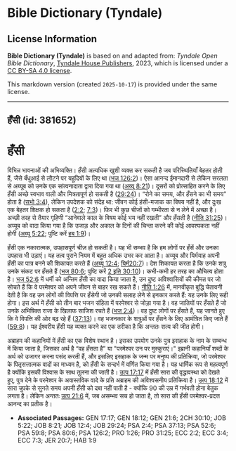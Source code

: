 # Bible Dictionary (Tyndale)

## License Information

**Bible Dictionary (Tyndale)** is based on and adapted from: _Tyndale Open Bible Dictionary_, [Tyndale House Publishers](https://tyndaleopenresources.com/), 2023, which is licensed under a [CC BY-SA 4.0 license](https://creativecommons.org/licenses/by-sa/4.0/legalcode.en).

This markdown version (created `2025-10-17`) is provided under the same license.



--------------------------------

## हँसी (id: 381652)

हँसी
====

विभिन्न भावनाओं की अभिव्यक्ति। हँसी अत्यधिक खुशी व्यक्त कर सकती है जब परिस्थितियाँ बेहतर होती हैं, जैसे बँधुआई से लौटने पर यहूदियों के लिए था ([भज 126:2](https://ref.ly/Ps126:2))। ऐसा आनन्द ईमानदारी से लेकिन सरलता से अय्यूब को उनके एक सांत्वनादाता द्वारा दिया गया था ([अय्यू 8:21](https://ref.ly/Job8:21))। दूसरों को प्रोत्साहित करने के लिए हँसी अच्छे स्वभाव वाली और मित्रतापूर्ण हो सकती है ([29:24](https://ref.ly/Job29:24))। “रोने का समय, और हँसने का भी समय” होता है ([सभो 3:4](https://ref.ly/Eccl3:4)), लेकिन उपदेशक को संदेह था: जीवन कोई हंसी\-मजाक का विषय नहीं है, और दुःख एक बेहतर शिक्षक हो सकता है ([2:2](https://ref.ly/Eccl2:2); [7:3](https://ref.ly/Eccl7:3))। फिर भी कुछ चीजों को गम्भीरता से न लेने में अच्छा है। अच्छी तरह से तैयार गृहिणी “आनेवाले काल के विषय कोई भय नहीं रखती” और हँसती है ([नीति 31:25](https://ref.ly/Prov31:25))। अय्यूब को वादा किया गया है कि उजाड़ और अकाल के दिनों की चिन्ता करने की कोई आवश्यकता नहीं होगी ([अय्यू 5:22](https://ref.ly/Job5:22); पुष्टि करें [हब 1:9](https://ref.ly/Hab1:9))।

हँसी एक नकारात्मक, उपहासपूर्ण चीज़ हो सकती है। यह भी सम्भव है कि हम लोगों पर हँसें और उनका उपहास भी उड़ाएं। यह तत्व पुराने नियम में बहुत अधिक उभर कर आता है। अय्यूब और यिर्मयाह अपनी हँसी का पात्र बनने की शिकायत करते हैं ([अय्यू 12:4](https://ref.ly/Job12:4); [यिर्म20:7](https://ref.ly/Jer20:7))। देश शिकायत करता है कि उनके शत्रु उनके संकट पर हँसते हैं ([भज 80:6](https://ref.ly/Ps80:6); पुष्टि करें [2 इति 30:10](https://ref.ly/2Chr30:10))। कभी\-कभी हर तरह का औचित्य होता है। [भज 52:6](https://ref.ly/Ps52:6) में धर्मी को अन्तिम हँसी का वादा किया जाता है, उन दुष्ट अविश्वासियों की कीमत पर जो सोचते हैं कि वे परमेश्वर को अपने जीवन से बाहर रख सकते हैं। [नीति 1:26](https://ref.ly/Prov1:26) में, मानवीकृत बुद्धि चेतावनी देती है कि वह उन लोगों की विपत्ति पर हँसेगी जो उनकी सलाह लेने से इनकार करते हैं: यह उनके लिए सही होगा। इस अर्थ में हँसी को तीन बार भजन संहिता में परमेश्वर से जोड़ा गया है। वह जातियों पर हँसते हैं जो उनके अभिषिक्त राजा के खिलाफ साजिश रचते हैं ([भज 2:4](https://ref.ly/Ps2:4))। वह दुष्ट लोगों पर हँसते हैं, यह जानते हुए कि वे विपत्ति की ओर बढ़ रहे हैं ([37:13](https://ref.ly/Ps37:13))। वह भजनकार के शत्रुओं पर हँसने के लिए आमंत्रित किए जाते हैं ([59:8](https://ref.ly/Ps59:8))। यह ईश्वरीय हँसी यह व्यक्त करने का एक तरीका है कि अन्ततः सत्य की जीत होगी।

अब्राहम की कहानियों में हँसी का एक विशेष स्थान है। इसका उपयोग उनके पुत्र इसहाक के नाम के सम्बन्ध में किया जाता है, जिसका अर्थ है “वह हँसता है” या "परमेश्वर उन पर मुस्कुराएं।" इब्रानी कहानियाँ शब्दों के अर्थ को उजागर करना पसंद करती हैं, और इसलिए इसहाक के जन्म पर मनुष्य की प्रतिक्रिया, जो परमेश्वर के पितृसत्तात्मक वादों का माध्यम है, को हँसी के सन्दर्भ में वर्णित किया गया है। यह धार्मिक रूप से महत्वपूर्ण है क्योंकि इसकी विश्वास के साथ तुलना की जाती है। [उत्प 17:17](https://ref.ly/Gen17:17) में हँसी सारा की वृद्धावस्था को देखते हुए, पुत्र देने के परमेश्वर के अवास्तविक वादे के प्रति अब्राहम की अविश्वसनीय प्रतिक्रिया है। [उत्प 18:12](https://ref.ly/Gen18:12) में सारा चुपके से सुनते समय अपनी हँसी को दबा नहीं पाती है \- क्योंकि 90 की उम्र में गर्भवती होना बेतुक लगता है। लेकिन अन्ततः [उत्प 21:6](https://ref.ly/Gen21:6) में, जब असम्भव सच हो जाता है, तो सारा की हँसी परमेश्वर\-प्रदत्त आनन्द का प्रतीक है।

* **Associated Passages:** GEN 17:17; GEN 18:12; GEN 21:6; 2CH 30:10; JOB 5:22; JOB 8:21; JOB 12:4; JOB 29:24; PSA 2:4; PSA 37:13; PSA 52:6; PSA 59:8; PSA 80:6; PSA 126:2; PRO 1:26; PRO 31:25; ECC 2:2; ECC 3:4; ECC 7:3; JER 20:7; HAB 1:9

